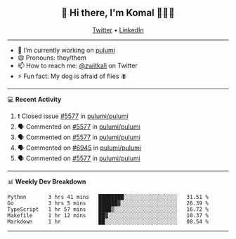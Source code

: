 <h2 align="center"> 👋 Hi there, I'm Komal 🧑🏾‍💻 </h2>
<p align="center">
    <a href="https://twitter.com/zwitkali">Twitter</a> •
    <a href="https://www.linkedin.com/in/komal-ali/">LinkedIn</a>
</p>

--------

- 🔭 I’m currently working on [pulumi](https://github.com/pulumi/pulumi)
- 😄 Pronouns: they/them
- 📫 How to reach me: [@zwitkali](https://twitter.com/zwitkali) on Twitter
- ⚡ Fun fact: My dog is afraid of flies 🪰

--------
💻 **Recent Activity**

<!--START_SECTION:activity-->
1. ❗️ Closed issue [#5577](https://github.com/pulumi/pulumi/issues/5577) in [pulumi/pulumi](https://github.com/pulumi/pulumi)
2. 🗣 Commented on [#5577](https://github.com/pulumi/pulumi/issues/5577) in [pulumi/pulumi](https://github.com/pulumi/pulumi)
3. 🗣 Commented on [#5577](https://github.com/pulumi/pulumi/issues/5577) in [pulumi/pulumi](https://github.com/pulumi/pulumi)
4. 🗣 Commented on [#6945](https://github.com/pulumi/pulumi/issues/6945) in [pulumi/pulumi](https://github.com/pulumi/pulumi)
5. 🗣 Commented on [#5577](https://github.com/pulumi/pulumi/issues/5577) in [pulumi/pulumi](https://github.com/pulumi/pulumi)
<!--END_SECTION:activity-->

--------

📊 **Weekly Dev Breakdown**
<!--START_SECTION:waka-->
```text
Python       3 hrs 41 mins   ████████░░░░░░░░░░░░░░░░░   31.51 % 
Go           3 hrs 5 mins    ██████▓░░░░░░░░░░░░░░░░░░   26.39 % 
TypeScript   1 hr 57 mins    ████▒░░░░░░░░░░░░░░░░░░░░   16.72 % 
Makefile     1 hr 12 mins    ██▓░░░░░░░░░░░░░░░░░░░░░░   10.37 % 
Markdown     1 hr            ██░░░░░░░░░░░░░░░░░░░░░░░   08.54 % 
```
<!--END_SECTION:waka-->

--------